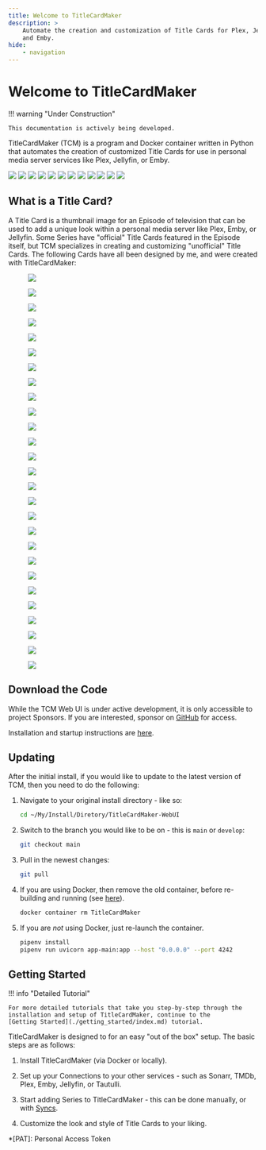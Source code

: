 ```yaml
---
title: Welcome to TitleCardMaker
description: >
    Automate the creation and customization of Title Cards for Plex, Jellyfin,
    and Emby.
hide:
    - navigation
---
```


<script src="../../javascripts/home.js" defer></script>

# Welcome to TitleCardMaker

!!! warning "Under Construction"

    This documentation is actively being developed.

TitleCardMaker (TCM) is a program and Docker container written in Python that
automates the creation of customized Title Cards for use in personal media
server services like Plex, Jellyfin, or Emby.

<div class="scroller">
  <div class="scroller__inner">
    <img class="no-lightbox" src="./assets/home_poster_light.webp#only-light">
    <img class="no-lightbox" src="./assets/home_poster_dark.webp#only-dark">
    <a href="./user_guide/series"><img class="no-lightbox" src="./assets/series_light.webp#only-light"></a>
    <a href="./user_guide/series"><img class="no-lightbox" src="./assets/series_dark.webp#only-dark"></a>
    <a href="./user_guide/new_series"><img class="no-lightbox" src="./assets/add_series_light.webp#only-light"></a>
    <a href="./user_guide/new_series"><img class="no-lightbox" src="./assets/add_series_dark.webp#only-dark"></a>
    <a href="./blueprints"><img class="no-lightbox" src="./assets/blueprint_all_light.webp#only-light"></a>
    <a href="./blueprints"><img class="no-lightbox" src="./assets/blueprint_all_dark.webp#only-dark"></a>
    <a href="./user_guide/fonts"><img class="no-lightbox" src="./assets/fonts_light.webp#only-light"></a>
    <a href="./user_guide/fonts"><img class="no-lightbox" src="./assets/fonts_dark.webp#only-dark"></a>
    <img class="no-lightbox" src="./assets/home_table_light.webp#only-light">
    <img class="no-lightbox" src="./assets/home_table_dark.webp#only-dark">
  </div>
</div>

## What is a Title Card?

A Title Card is a thumbnail image for an Episode of television that can be used
to add a unique look within a personal media server like Plex, Emby, or
Jellyfin. Some Series have "official" Title Cards featured in the Episode
itself, but TCM specializes in creating and customizing "unofficial" Title
Cards. The following Cards have all been designed by me, and were created with
TitleCardMaker:

<div class="reversed randomized half-height very-slow padded rounded scroller">
  <div class="scroller__inner">
    <figure data-label="Anime">
      <a href="./card_types/anime">
        <img class="no-lightbox" src="./card_types/assets/anime.webp">
      </a>
    </figure>
    <figure data-label="Banner">
      <a data-label="Banner" href="./card_types/banner">
        <img class="no-lightbox" src="./card_types/assets/banner.webp" loading="lazy">
      </a>
    </figure>
    <figure data-label="Calligraph">
      <a data-label="Banner" href="./card_types/calligraphy">
        <img class="no-lightbox" src="./card_types/assets/calligraphy.webp" loading="lazy">
      </a>
    </figure>
    <figure data-label="Comic Book">
      <a data-label="Comic Book" href="./card_types/comic_book">
        <img class="no-lightbox" src="./card_types/assets/comic_book.webp" loading="lazy">
      </a>
    </figure>
    <figure data-label="Cutout">
      <a data-label="Cutout" href="./card_types/cutout">
        <img class="no-lightbox" src="./card_types/assets/cutout.webp" loading="lazy">
      </a>
    </figure>
    <figure data-label="Divider">
      <a data-label="Divider" href="./card_types/divider">
        <img class="no-lightbox" src="./card_types/assets/divider.webp" loading="lazy">
      </a>
    </figure>
    <figure data-label="Fade">
      <a data-label="Fade" href="./card_types/fade">
        <img class="no-lightbox" src="./card_types/assets/fade.webp" loading="lazy">
      </a>
    </figure>
    <figure data-label="Formula 1">
      <a data-label="Formula 1" href="./card_types/formula">
        <img class="no-lightbox" src="./card_types/assets/formula.webp" loading="lazy">
      </a>
    </figure>
    <figure data-label="Frame">
      <a data-label="Frame" href="./card_types/frame">
        <img class="no-lightbox" src="./card_types/assets/frame.webp" loading="lazy">
      </a>
    </figure>
    <figure data-label="Graph">
      <a data-label="Graph" href="./card_types/graph">
        <img class="no-lightbox" src="./card_types/assets/graph.webp" loading="lazy">
      </a>
    </figure>
    <figure data-label="Inset">
      <a data-label="Inset" href="./card_types/inset">
        <img class="no-lightbox" src="./card_types/assets/inset.webp" loading="lazy">
      </a>
    </figure>
    <figure data-label="Landscape">
      <a data-label="Landscape" href="./card_types/landscape">
        <img class="no-lightbox" src="./card_types/assets/landscape.webp" loading="lazy">
      </a>
    </figure>
    <figure data-label="Logo">
      <a data-label="Logo" href="./card_types/logo">
        <img class="no-lightbox" src="./card_types/assets/logo.webp">
      </a>
    </figure>
    <figure data-label="Marvel">
      <a data-label="Marvel" href="./card_types/marvel">
        <img class="no-lightbox" src="./card_types/assets/marvel.webp" loading="lazy">
      </a>
    </figure>
    <figure data-label="Music">
      <a data-label="Music" href="./card_types/music">
        <img class="no-lightbox" src="./card_types/assets/music.webp" loading="lazy">
      </a>
    </figure>
    <figure data-label="Notification">
      <a data-label="Notification" href="./card_types/notification">
        <img class="no-lightbox" src="./card_types/assets/notification.webp" loading="lazy">
      </a>
    </figure>
    <figure data-label="Olivier">
      <a data-label="Olivier" href="./card_types/olivier">
        <img class="no-lightbox" src="./card_types/assets/olivier.webp" loading="lazy">
      </a>
    </figure>
    <figure data-label="Overline">
      <a data-label="Overline" href="./card_types/overline">
        <img class="no-lightbox" src="./card_types/assets/overline.webp" loading="lazy">
      </a>
    </figure>
    <figure data-label="Poster">
      <a data-label="Poster" href="./card_types/poster">
        <img class="no-lightbox" src="./card_types/assets/poster.webp" loading="lazy">
      </a>
    </figure>
    <figure data-label="Roman Numeral">
      <a data-label="Roman Numeral" href="./card_types/roman_numeral">
        <img class="no-lightbox" src="./card_types/assets/roman_numeral.webp" loading="lazy">
      </a>
    </figure>
    <figure data-label="Shape">
      <a data-label="Shape" href="./card_types/shape">
        <img class="no-lightbox" src="./card_types/assets/shape.webp" loading="lazy">
      </a>
    </figure>
    <figure data-label="Standard">
      <a data-label="Standard" href="./card_types/standard">
        <img class="no-lightbox" src="./card_types/assets/standard.webp" loading="lazy">
      </a>
    </figure>
    <figure data-label="Star Wars">
      <a data-label="Star Wars" href="./card_types/star_wars">
        <img class="no-lightbox" src="./card_types/assets/star_wars.webp" loading="lazy">
      </a>
    </figure>
    <figure data-label="Striped">
      <a data-label="Striped" href="./card_types/striped">
        <img class="no-lightbox" src="./card_types/assets/striped.webp" loading="lazy">
      </a>
    </figure>
    <figure data-label="Tinted Frame">
      <a data-label="Tinted Frame" href="./card_types/tinted_frame">
        <img class="no-lightbox" src="./card_types/assets/tinted_frame.webp" loading="lazy">
      </a>
    </figure>
    <figure data-label="Tinted Glass">
      <a data-label="Tinted Glass" href="./card_types/tinted_glass">
        <img class="no-lightbox" src="./card_types/assets/tinted_glass.webp" loading="lazy">
      </a>
    </figure>
    <figure data-label="White Border">
      <a data-label="White Border" href="./card_types/white_border">
        <img class="no-lightbox" src="./card_types/assets/white_border.webp" loading="lazy">
      </a>
    </figure>
    <!-- <a data-label="Anime" href="./card_types/anime"><img class="no-lightbox" src="./card_types/assets/anime.webp"></a>
    <a data-label="Banner" href="./card_types/banner"><img class="no-lightbox" src="./card_types/assets/banner.webp"></a>
    <a data-label="Calligraph" href="./card_types/calligraphy"><img class="no-lightbox" src="./card_types/assets/calligraphy.webp"></a>
    <a data-label="Comic Book" href="./card_types/comic_book"><img class="no-lightbox" src="./card_types/assets/comic_book.webp"></a>
    <a data-label="Cutout" href="./card_types/cutout"><img class="no-lightbox" src="./card_types/assets/cutout.webp"></a>
    <a data-label="Divider" href="./card_types/divider"><img class="no-lightbox" src="./card_types/assets/divider.webp"></a>
    <a data-label="Fade" href="./card_types/fade"><img class="no-lightbox" src="./card_types/assets/fade.webp"></a>
    <a data-label="Formula 1" href="./card_types/formula"><img class="no-lightbox" src="./card_types/assets/formula.webp"></a>
    <a data-label="Frame" href="./card_types/frame"><img class="no-lightbox" src="./card_types/assets/frame.webp"></a>
    <a data-label="Graph" href="./card_types/graph"><img class="no-lightbox" src="./card_types/assets/graph.webp"></a>
    <a data-label="Inset" href="./card_types/inset"><img class="no-lightbox" src="./card_types/assets/inset.webp"></a>
    <a data-label="Landscape" href="./card_types/landscape"><img class="no-lightbox" src="./card_types/assets/landscape.webp"></a>
    <a data-label="Logo" href="./card_types/logo"><img class="no-lightbox" src="./card_types/assets/logo.webp"></a>
    <a data-label="Marvel" href="./card_types/marvel"><img class="no-lightbox" src="./card_types/assets/marvel.webp"></a>
    <a data-label="Music" href="./card_types/music"><img class="no-lightbox" src="./card_types/assets/music.webp"></a>
    <a data-label="Notification" href="./card_types/notification"><img class="no-lightbox" src="./card_types/assets/notification.webp"></a>
    <a data-label="Olivier" href="./card_types/olivier"><img class="no-lightbox" src="./card_types/assets/olivier.webp"></a>
    <a data-label="Overline" href="./card_types/overline"><img class="no-lightbox" src="./card_types/assets/overline.webp"></a>
    <a data-label="Poster" href="./card_types/poster"><img class="no-lightbox" src="./card_types/assets/poster.webp"></a>
    <a data-label="Roman Numeral" href="./card_types/roman_numeral"><img class="no-lightbox" src="./card_types/assets/roman_numeral.webp"></a>
    <a data-label="Shape" href="./card_types/shape"><img class="no-lightbox" src="./card_types/assets/shape.webp"></a>
    <a data-label="Standard" href="./card_types/standard"><img class="no-lightbox" src="./card_types/assets/standard.webp"></a>
    <a data-label="Star Wars" href="./card_types/star_wars"><img class="no-lightbox" src="./card_types/assets/star_wars.webp"></a>
    <a data-label="Striped" href="./card_types/striped"><img class="no-lightbox" src="./card_types/assets/striped.webp"></a>
    <a data-label="Tinted Frame" href="./card_types/tinted_frame"><img class="no-lightbox" src="./card_types/assets/tinted_frame.webp"></a>
    <a data-label="Tinted Glass" href="./card_types/tinted_glass"><img class="no-lightbox" src="./card_types/assets/tinted_glass.webp"></a>
    <a data-label="White Border" href="./card_types/white_border"><img class="no-lightbox" src="./card_types/assets/white_border.webp"></a> -->
  </div>
</div>

## Download the Code

While the TCM Web UI is under active development, it is only accessible to
project Sponsors. If you are interested, sponsor on
[GitHub](https://github.com/sponsors/CollinHeist) for access.

Installation and startup instructions are [here](./getting_started/index.md).

## Updating 

After the initial install, if you would like to update to the latest version of
TCM, then you need to do the following:

1. Navigate to your original install directory - like so:

    ```bash
    cd ~/My/Install/Diretory/TitleCardMaker-WebUI
    ```

2. Switch to the branch you would like to be on - this is `main` or `develop`:

    ```bash
    git checkout main
    ```

3. Pull in the newest changes:

    ```bash
    git pull
    ```

4. If you are using Docker, then remove the old container, before re-building
and running (see [here](./getting_started/index.md#launching-the-interface)).

    ```bash
    docker container rm TitleCardMaker
    ```

5. If you are _not_ using Docker, just re-launch the container.

    ```bash
    pipenv install
    pipenv run uvicorn app-main:app --host "0.0.0.0" --port 4242
    ```

## Getting Started

!!! info "Detailed Tutorial"

    For more detailed tutorials that take you step-by-step through the
    installation and setup of TitleCardMaker, continue to the
    [Getting Started](./getting_started/index.md) tutorial.

TitleCardMaker is designed to for an easy "out of the box" setup. The basic
steps are as follows:

1. Install TitleCardMaker (via Docker or locally).

2. Set up your Connections to your other services - such as Sonarr, TMDb, Plex,
Emby, Jellyfin, or Tautulli.

3. Start adding Series to TitleCardMaker - this can be done manually, or with
[Syncs](./getting_started/first_sync/index.md).

4. Customize the look and style of Title Cards to your liking.

*[PAT]: Personal Access Token
